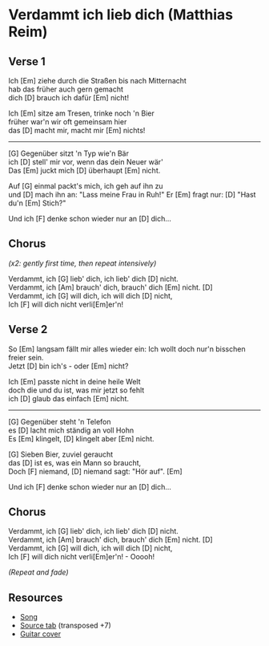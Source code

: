# Verdammt ich lieb dich (Matthias Reim)

## Verse 1

Ich [Em] ziehe durch die Straßen bis nach Mitternacht  
hab das früher auch gern gemacht  
dich [D] brauch ich dafür [Em] nicht!

Ich [Em] sitze am Tresen, trinke noch 'n Bier  
früher war'n wir oft gemeinsam hier  
das [D] macht mir, macht mir [Em] nichts!

---

[G] Gegenüber sitzt 'n Typ wie'n Bär  
ich [D] stell' mir vor, wenn das dein Neuer wär'  
Das [Em] juckt mich [D] überhaupt [Em] nicht.

Auf [G] einmal packt's mich, ich geh auf ihn zu  
und [D] mach ihn an: "Lass meine Frau in Ruh!"
Er [Em] fragt nur: [D] "Hast du'n [Em] Stich?"

Und ich [F] denke schon wieder nur an [D] dich...

## Chorus

_(x2: gently first time, then repeat intensively)_

Verdammt, ich [G] lieb' dich, ich lieb' dich [D] nicht.  
Verdammt, ich [Am] brauch' dich, brauch' dich [Em] nicht. [D]  
Verdammt, ich [G] will dich, ich will dich [D] nicht,  
Ich [F] will dich nicht verli[Em]er'n!

## Verse 2

So [Em] langsam fällt mir alles wieder ein:
Ich wollt doch nur'n bisschen freier sein.  
Jetzt [D] bin ich's - oder [Em] nicht?


Ich [Em] passte nicht in deine heile Welt  
doch die und du ist, was mir jetzt so fehlt  
ich [D] glaub das einfach [Em] nicht.

---

[G] Gegenüber steht 'n Telefon  
es [D] lacht mich ständig an voll Hohn  
Es [Em] klingelt, [D] klingelt aber [Em] nicht.

[G] Sieben Bier, zuviel geraucht  
das [D] ist es, was ein Mann so braucht,  
Doch [F] niemand, [D] niemand sagt: "Hör auf". [Em]

Und ich [F] denke schon wieder nur an [D] dich...

## Chorus

Verdammt, ich [G] lieb' dich, ich lieb' dich [D] nicht.  
Verdammt, ich [Am] brauch' dich, brauch' dich [Em] nicht. [D]  
Verdammt, ich [G] will dich, ich will dich [D] nicht,  
Ich [F] will dich nicht verli[Em]er'n! - Ooooh!

_(Repeat and fade)_

## Resources

- [Song](https://www.youtube.com/watch?v=x6q0ciiqyG0)
- [Source tab](https://tabs.ultimate-guitar.com/tab/matthias-reim/verdammt-ich-lieb-dich-chords-1680929) (transposed +7)
- [Guitar cover](https://www.youtube.com/watch?v=GIlCtOrisx0)
